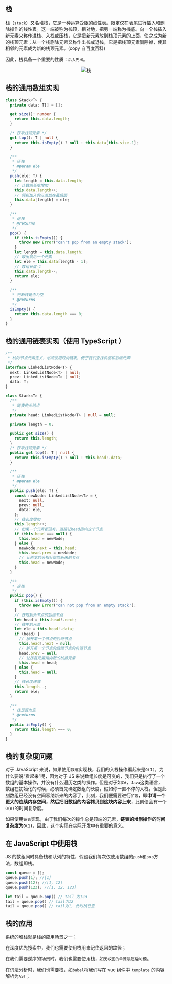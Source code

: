 ## 栈

栈（`stack`）又名堆栈，它是一种运算受限的线性表。限定仅在表尾进行插入和删除操作的线性表。这一端被称为栈顶，相对地，把另一端称为栈底。向一个栈插入新元素又称作进栈、入栈或压栈，它是把新元素放到栈顶元素的上面，使之成为新的栈顶元素；从一个栈删除元素又称作出栈或退栈，它是把栈顶元素删除掉，使其相邻的元素成为新的栈顶元素。(copy 自百度百科)

因此，栈具备一个重要的性质：`后入先出`。

<div align="center">
  <img :src="$withBase('/stack/stack.webp')" alt="栈"  />
</div>

## 栈的通用数组实现

```TypeScript
class Stack<T> {
  private data: T[] = [];

  get size(): number {
    return this.data.length;
  }

  /* 获取栈顶元素 */
  get top(): T | null {
    return this.isEmpty() ? null : this.data[this.size-1];
  }

  /**
   * 压栈
   * @param ele
   */
  push(ele: T) {
    let length = this.data.length;
    // 让数组长度增加
    this.data.length++;
    // 将新加入的元素放在最后面
    this.data[length] = ele;
  }

  /**
   * 退栈
   * @returns
   */
  pop() {
    if (this.isEmpty()) {
      throw new Error("can't pop from an empty stack");
    }
    let length = this.data.length;
    // 取出最后一个元素
    let ele = this.data[length - 1];
    // 数组长度-1
    this.data.length--;
    return ele;
  }

  /**
   * 判断栈是否为空
   * @returns
   */
  isEmpty() {
    return this.data.length === 0;
  }
}
```

## 栈的通用链表实现（使用 TypeScript ）

```TypeScript
/**
 * 栈的节点元素定义，必须使用双向链表，便于我们查找前驱和后继元素
 */
interface LinkedListNode<T> {
  next: LinkedListNode<T> | null;
  prev: LinkedListNode<T> | null;
  data: T;
}

class Stack<T> {
  /**
   * 链表的头结点
   */
  private head: LinkedListNode<T> | null = null;

  private length = 0;

  public get size() {
    return this.length;
  }
  /* 获取栈顶元素 */
  public get top(): T | null {
    return this.isEmpty() ? null : this.head!.data;
  }

  /**
   * 压栈
   * @param ele
   */
  public push(ele: T) {
    const newNode: LinkedListNode<T> = {
      next: null,
      prev: null,
      data: ele,
    };
    // 栈长度增加
    this.length++;
    // 如果一个元素都没有，直接让head指向这个节点
    if (this.head === null) {
      this.head = newNode;
    } else {
      newNode.next = this.head;
      this.head.prev = newNode;
      // 让原本的头指针指向新来的节点
      this.head = newNode;
    }
  }

  /**
   * 退栈
   */
  public pop() {
    if (this.isEmpty()) {
      throw new Error("can not pop from an empty stack");
    }
    // 获取到头节点的后继节点
    let head = this.head!.next;
    // 栈中的元素
    let ele = this.head!.data;
    if (head) {
      // 解开第一个节点的后继节点
      this.head!.next = null;
      // 解开第一个节点的后继节点的前驱节点
      head.prev = null;
      // 让栈首元素指向新的栈首元素
      this.head = head;
    } else {
      this.head = null;
    }
    // 栈长度递减
    this.length--;
    return ele;
  }

  /**
   * 栈是否为空
   * @returns
   */
  public isEmpty() {
    return this.length === 0;
  }
}


```

## 栈的复杂度问题

对于 JavaScript 来说，如果使用`数组`实现栈，我们的入栈操作看起来是`O(1)`，为什么要说“看起来”呢，因为对于 JS 来说数组长度是可变的，我们只是执行了一个数组的基本操作，并没有什么遍历之类的操作。但是对于如`C#`，`Java`这类语言，数组在初始化的时候，必须首先确定数组的长度，假如你一直不停的入栈，但是此刻数组已经没有空间容纳新来的内容了，此刻，我们便需要进行`扩容`，即**申请一个更大的连续内存空间，然后把旧数组的内容拷贝到这块内容上来**，此刻便会有一个`O(n)`的时间复杂度。

如果使用`链表`实现，由于我们每次的操作总是顶端的元素，**链表的增删操作的时间复杂度为`O(1)`**，因此，这个实现在实际开发中有重要的意义。

## 在 JavaScript 中使用栈

JS 的数组同时具备栈和队列的特性，假设我们每次仅使用数组的`push`和`pop`方法，数组即栈。

```JavaScript
const queue = [];
queue.push(1); //[1]
queue.push(12); //[1, 12]
queue.push(123); //[1, 12, 123]

let tail = queue.pop() // tail 为123
tail = queue.pop() // tail为12
tail = queue.pop() // tail为1, 此时栈已空
```

## 栈的应用

系统的堆栈就是栈的应用场景之一；

在深度优先搜索中，我们也需要使用栈用来记住返回的路径；

在我们需要逆序的场景时，我们也需要使用栈，如`无权图的单源最短路`问题。

在词法分析时，我们也需要栈，如`babel`将我们写在 vue 组件中 `template` 的内容解析为`AST`；

